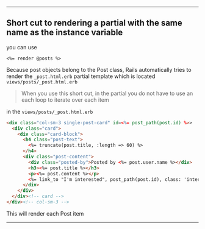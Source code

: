 ----

## Short cut to rendering a partial with the same name as the instance variable

you can use

```<%= render @posts %>```

Because post objects belong to the Post class, Rails automatically tries to render the ```_post.html.erb``` partial template which is located ```views/posts/_post.html.erb```

>When you use this short cut, in the partial you do not have to use an each loop to iterate over each item

in the ```views/posts/_post.html.erb```

```html
<div class="col-sm-3 single-post-card" id=<%= post_path(post.id) %>>
  <div class="card">
    <div class="card-block">
      <h4 class="post-text">
        <%= truncate(post.title, :length => 60) %>
      </h4>
      <div class="post-content">
        <div class="posted-by">Posted by <%= post.user.name %></div>
        <h3><%= post.title %></h3>
        <p><%= post.content %></p>
        <%= link_to "I'm interested", post_path(post.id), class: 'interested' %>
      </div>
    </div>
  </div><!-- card -->
</div><!-- col-sm-3 -->
```

This will render each Post item

-----


